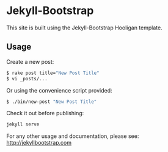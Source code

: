 # Jekyll-Bootstrap

This site is built using the Jekyll-Bootstrap Hooligan template.

## Usage

Create a new post:

```bash
$ rake post title="New Post Title"
$ vi _posts/...
```

Or using the convenience script provided:

```bash
$ ./bin/new-post "New Post Title"
```

Check it out before publishing:

```bash
jekyll serve
```

For any other usage and documentation, please see: <http://jekyllbootstrap.com>
